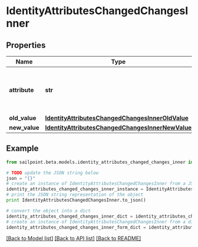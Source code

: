 # IdentityAttributesChangedChangesInner


## Properties

Name | Type | Description | Notes
------------ | ------------- | ------------- | -------------
**attribute** | **str** | The name of the identity attribute that changed. | 
**old_value** | [**IdentityAttributesChangedChangesInnerOldValue**](IdentityAttributesChangedChangesInnerOldValue.md) |  | [optional] 
**new_value** | [**IdentityAttributesChangedChangesInnerNewValue**](IdentityAttributesChangedChangesInnerNewValue.md) |  | [optional] 

## Example

```python
from sailpoint.beta.models.identity_attributes_changed_changes_inner import IdentityAttributesChangedChangesInner

# TODO update the JSON string below
json = "{}"
# create an instance of IdentityAttributesChangedChangesInner from a JSON string
identity_attributes_changed_changes_inner_instance = IdentityAttributesChangedChangesInner.from_json(json)
# print the JSON string representation of the object
print IdentityAttributesChangedChangesInner.to_json()

# convert the object into a dict
identity_attributes_changed_changes_inner_dict = identity_attributes_changed_changes_inner_instance.to_dict()
# create an instance of IdentityAttributesChangedChangesInner from a dict
identity_attributes_changed_changes_inner_form_dict = identity_attributes_changed_changes_inner.from_dict(identity_attributes_changed_changes_inner_dict)
```
[[Back to Model list]](../README.md#documentation-for-models) [[Back to API list]](../README.md#documentation-for-api-endpoints) [[Back to README]](../README.md)


